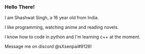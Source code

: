 ### Hello There!



I am Shashwat Singh, a 16 year old from India. 

I like programming, watching anime and reading novels.

I know how to code in python and I'm learning c++ at the moment.


Message me on discord @sXsenpai#9126!
